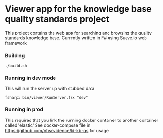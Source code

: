 # Viewer app for the knowledge base quality standards project

This project contains the web app for searching and browsing the quality standards knowledge base.  Currently written in F# using Suave.io web framework

### Building

```
./build.sh
```

### Running in dev mode

This will run the server up with stubbed data 

```
fsharpi bin/viewer/RunServer.fsx "dev"
```

### Running in prod

This requires that you link the running docker container to another container called 'elastic'
See docker-compose file in https://github.com/nhsevidence/ld-kb-qs for usage
